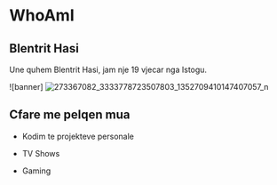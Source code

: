 # WhoAmI
## Blentrit Hasi

Une quhem Blentrit Hasi, jam nje 19 vjecar nga Istogu.

![banner] ![273367082_3333778723507803_1352709410147407057_n](https://user-images.githubusercontent.com/128260589/231872522-6a3faaac-dc5e-4f2e-9a02-bcabcdc6a8ef.jpg)

## Cfare me pelqen mua

* Kodim te projekteve personale
- TV Shows
+ Gaming


